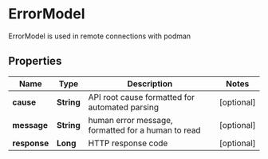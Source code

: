 

# ErrorModel

ErrorModel is used in remote connections with podman

## Properties

| Name | Type | Description | Notes |
|------------ | ------------- | ------------- | -------------|
|**cause** | **String** | API root cause formatted for automated parsing |  [optional] |
|**message** | **String** | human error message, formatted for a human to read |  [optional] |
|**response** | **Long** | HTTP response code |  [optional] |



